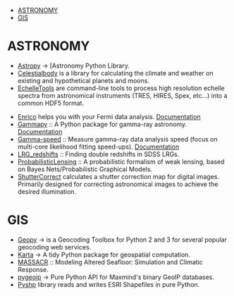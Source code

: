 * [ASTRONOMY](#astronomy)
* [GIS](#gis)


# ASTRONOMY
* [Astropy](https://github.com/astropy) → [Astronomy Python Library.
* [Celestialbody](https://github.com/jsbj/celestialbody) is a library for calculating the climate and weather on existing and hypothetical planets and moons.
* [EchelleTools](https://github.com/iancze/EchelleTools) are command-line tools to process high resolution echelle spectra from astronomical instruments (TRES, HIRES, Spex, etc...) into a common HDF5 format.
- [Enrico](https://github.com/gammapy/enrico) helps you with your Fermi data analysis. [Documentation](http://enrico.readthedocs.org/)
- [Gammapy](https://github.com/gammapy/gammapy) :: A Python package for gamma-ray astronomy. [Documentation](https://gammapy.readthedocs.org/)
- [Gamma-speed](https://github.com/gammapy/gamma-speed) :: Measure gamma-ray data analysis speed (focus on multi-core likelihood fitting speed-ups). [Documentation](https://gamma-speed.readthedocs.org/)
- [LRG_redshifts](https://github.com/jakevdp/LRG_redshifts) ::  Finding double redshifts in SDSS LRGs.
- [ProbabilisticLensing](https://github.com/jakevdp/ProbabilisticLensing) :: A probabilistic formalism of weak lensing, based on Bayes Nets/Probabilistic Graphical Models.
- [ShutterCorrect](https://github.com/iancze/ShutterCorrect) calculates a shutter correction map for digital images. Primarily designed for correcting astronomical images to achieve the desired illumination.


# GIS 
* [Geopy](https://github.com/geopy/geopy) → is a Geocoding Toolbox for Python 2 and 3 for several popular geocoding web services.
* [Karta](https://github.com/njwilson23/karta) →  A tidy Python package for geospatial computation.
* [MASSACR](https://github.com/navahnavahnavah/massacr) :: Modeling Altered Seafloor: Simulation and Climatic Response.
* [pygeoip](https://github.com/appliedsec/pygeoip) →  Pure Python API for Maxmind's binary GeoIP databases.
* [Pyshp](https://github.com/GeospatialPython/pyshp) library reads and writes ESRI Shapefiles in pure Python.


